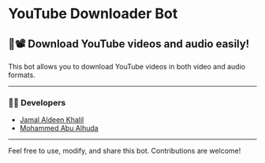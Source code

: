 # YouTube Downloader Bot

## 🎵📽️ Download YouTube videos and audio easily!

This bot allows you to download YouTube videos in both video and audio formats.

---

### 👨‍💻 Developers

- [Jamal Aldeen Khalil](https://github.com/jamal-kh)
- [Mohammed Abu Alhuda](https://github.com/XMhamdX)

---

Feel free to use, modify, and share this bot. Contributions are welcome!
